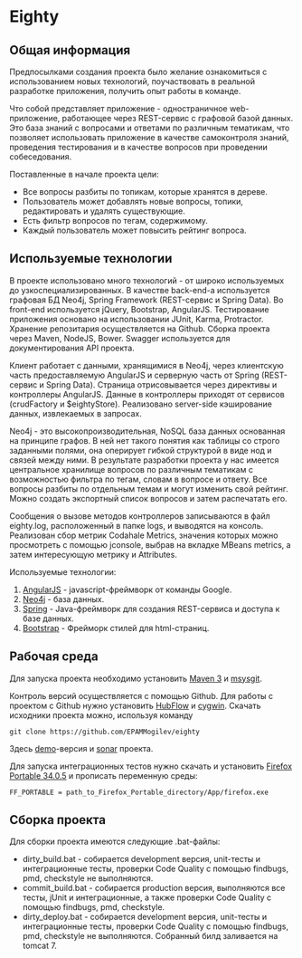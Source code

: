 # Eighty

## Общая информация
Предпосылками создания проекта было желание ознакомиться с использованием новых технологий, поучаствовать в реальной разработке приложения, получить опыт работы в команде. 

Что собой представляет приложение - одностраничное web-приложение, работающее через REST-сервис с графовой базой данных. Это база знаний с вопросами и ответами по различным тематикам, что позволяет использовать приложение в качестве самоконтроля знаний, проведения тестирования и в качестве вопросов при проведении собеседования. 

Поставленные в начале проекта цели:

  *  Все вопросы разбиты по топикам, которые хранятся в дереве.
  *  Пользователь может добавлять новые вопросы, топики, редактировать и удалять существующие.
  *  Есть фильтр вопросов по тегам, содержимому.
  *  Каждый пользователь может повысить рейтинг вопроса.

## Используемые технологии
  
В проекте использовано много технологий - от широко используемых до узкоспециализированных. В качестве back-end-а используется графовая БД Neo4j, Spring Framework (REST-сервис и Spring Data). Во front-end используется jQuery, Bootstrap, AngularJS. Тестирование приложения основано на использовании JUnit, Karma, Protractor. Хранение репозитария осуществляется на Github. Сборка проекта через Maven, NodeJS, Bower. Swagger используется для документирования API проекта. 

Клиент работает с данными, хранящимися в Neo4j, через клиентскую часть предоставляемую AngularJS и серверную часть от Spring (REST-сервис и Spring Data). Страница отрисовывается через директивы и контроллеры AngularJS. Данные в контроллеры приходят от сервисов (crudFactory и $eightyStore). Реализовано server-side кэширование данных, извлекаемых в запросах.

Neo4j - это высокопроизводительная, NoSQL база данных основанная на принципе графов. В ней нет такого понятия как таблицы со строго заданными полями, она оперирует гибкой структурой в виде нод и связей между ними. В результате разработки проекта у нас имеется центральное хранилище вопросов по различным тематикам с возможностью фильтра по тегам, словам в вопросе и ответу. Все вопросы разбиты по отдельным темам и могут изменить свой рейтинг. Можно создать экспортный список вопросов и затем распечатать его. 

Сообщения о вызове методов контроллеров записываются в файл eighty.log, расположенный в папке logs, и выводятся на консоль. Реализован сбор метрик Codahale Metrics, значения которых можно просмотреть с помощью jconsole, выбрав на вкладке MBeans metrics, а затем интересующую метрику и Attributes.

Используемые технологии: 

1. [AngularJS](https://angularjs.org/) - javascript-фреймворк от команды Google.
2. [Neo4j](http://neo4j.com/) - база данных. 
3. [Spring](http://spring.io/) - Java-фреймворк для создания REST-сервиса и доступа к базе данных.
4. [Bootstrap](http://getbootstrap.com/) - Фрейморк стилей для html-страниц.

## Рабочая среда

Для запуска проекта необходимо установить [Maven 3](http://maven.apache.org/download.cgi) и [msysgit](http://msysgit.github.io/). 

Контроль версий осуществляется с помощью Github. Для работы с проектом с Github нужно установить [HubFlow](https://github.com/datasift/gitflow) и [cygwin](https://www.cygwin.com/). Скачать исходники проекта можно, используя команду 

`git clone https://github.com/EPAMMogilev/eighty`

Здесь [demo](http://evbymogsd0030.minsk.epam.com:7080/eighty/)-версия и [sonar](http://evbymogsd0030/sonar/dashboard/index/1908) проекта. 

Для запуска интеграционных тестов нужно скачать и установить [Firefox Portable 34.0.5](http://mozilla-firefox-portable.en.uptodown.com/download/92825) и прописать переменную среды: 

`FF_PORTABLE = path_to_Firefox_Portable_directory/App/firefox.exe`

## Сборка проекта

 Для сборки проекта имеются следующие .bat-файлы:
* dirty_build.bat - собирается development версия, unit-тесты и интеграционные тесты, проверки Code Quality с помощью findbugs, pmd, checkstyle не выполняются. 
* commit_build.bat - собирается production версия, выполняются все тесты, jUnit и интеграционные, а также проверки Code Quality с помощью findbugs, pmd, checkstyle. 
* dirty_deploy.bat - собирается development версия, unit-тесты и интеграционные тесты, проверки Code Quality с помощью findbugs, pmd, checkstyle не выполняются. Собранный билд заливается на tomcat 7. 

